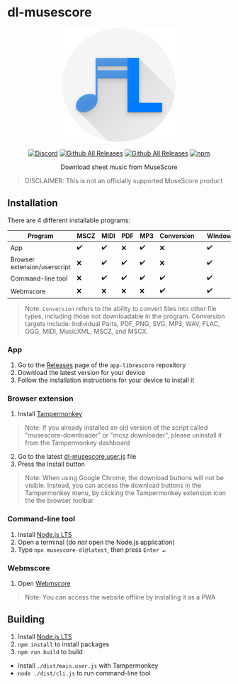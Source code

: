 # dl-musescore

<div align="center">

<img src="images/logo.png" width="256" alt="LibreScore logo">

[![Discord](https://img.shields.io/discord/774491656643674122?color=5865F2&label=&labelColor=555555&logo=discord&logoColor=FFFFFF)](https://discord.gg/DKu7cUZ4XQ) [![Github All Releases](https://img.shields.io/github/downloads/LibreScore/app-librescore/total.svg?label=App)](https://github.com/LibreScore/app-librescore/releases/latest) [![Github All Releases](https://img.shields.io/github/downloads/LibreScore/dl-musescore/total.svg?label=Browser+extension)](https://github.com/LibreScore/dl-musescore/releases/latest) [![npm](https://img.shields.io/npm/dt/musescore-dl?label=Command-line+tool)](https://www.npmjs.com/package/musescore-dl)

Download sheet music from MuseScore

</div>

> DISCLAIMER: This is not an officially supported MuseScore product

## Installation

There are 4 different installable programs:

| Program           | MSCZ | MIDI | PDF | MP3 | Conversion |     | Windows | macOS | Linux | Android | iOS |
| ----------------- | ---- | ---- | --- | --- | ---------- | --- | ------- | ----- | ----- | ------- | --- |
| App               | ✔️   | ✔️   | ❌  | ✔️  | ❌         |     | ✔️      | ✔️    | WIP   | ✔️      | ❌  |
| Browser extension/userscript | ❌   | ✔️   | ✔️  | ✔️  | ❌         |     | ✔️      | ✔️    | ✔️    | ✔️      | ❌  |
| Command-line tool | ❌   | ✔️   | ✔️  | ✔️  | ✔️         |     | ✔️      | ✔️    | ✔️    | ✔️      | ❌  |
| Webmscore         | ❌   | ❌   | ❌  | ❌  | ✔️         |     | ✔️      | ✔️    | ✔️    | ✔️      | ✔️  |

> Note: `Conversion` refers to the ability to convert files into other file types, including those not downloadable in the program.
> Conversion targets include: Individual Parts, PDF, PNG, SVG, MP3, WAV, FLAC, OGG, MIDI, MusicXML, MSCZ, and MSCX.

### App

1. Go to the [Releases](https://github.com/LibreScore/app-librescore/releases/latest) page of the `app-librescore` repository
2. Download the latest version for your device
3. Follow the installation instructions for your device to install it

### Browser extension

1. Install [Tampermonkey](https://www.tampermonkey.net)
> Note: If you already installed an old version of the script called "musescore-downloader" or "mcsz downloader", please uninstall it from the Tampermonkey dashboard
2. Go to the latest [dl-musescore.user.js](https://github.com/LibreScore/dl-musescore/releases/latest/download/dl-musescore.user.js) file
3. Press the Install button
> Note: When using Google Chrome, the download buttons will not be visible. Instead, you can access the download buttons in the Tampermonkey menu, by clicking the Tampermonkey extension icon the the browser toolbar

### Command-line tool

1. Install [Node.js LTS](https://nodejs.org)
2. Open a terminal (do _not_ open the Node.js application)
3. Type `npx musescore-dl@latest`, then press `Enter ↵`

### Webmscore

1. Open [Webmscore](https://librescore.github.io)
> Note: You can access the website offline by installing it as a PWA

## Building

1. Install [Node.js LTS](https://nodejs.org)
2. `npm install` to install packages
3. `npm run build` to build

- Install `./dist/main.user.js` with Tampermonkey
- `node ./dist/cli.js` to run command-line tool
